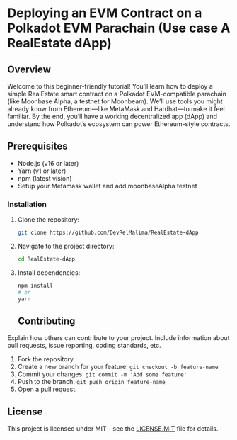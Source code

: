 # Deploying an EVM Contract on a Polkadot EVM Parachain (Use case A RealEstate dApp)

## Overview
Welcome to this beginner-friendly tutorial! You’ll learn how to deploy a simple RealEstate smart contract on a Polkadot EVM-compatible parachain (like Moonbase Alpha, a testnet for Moonbeam). We’ll use tools you might already know from Ethereum—like MetaMask and Hardhat—to make it feel familiar. By the end, you’ll have a working decentralized app (dApp) and understand how Polkadot’s ecosystem can power Ethereum-style contracts.

## Prerequisites
- Node.js (v16 or later)
- Yarn (v1 or later)
- npm (latest vision)
- Setup your Metamask wallet and add moonbaseAlpha testnet   

### Installation

1. Clone the repository:
   ```bash
   git clone https://github.com/DevRelMalima/RealEstate-dApp
   ```

2. Navigate to the project directory:

   ```bash
   cd RealEstate-dApp
   ```

3. Install dependencies:

   ```bash
   npm install
   # or
   yarn
   ```

   ## Contributing

Explain how others can contribute to your project. Include information about pull requests, issue reporting, coding standards, etc.

1. Fork the repository.
2. Create a new branch for your feature: `git checkout -b feature-name`
3. Commit your changes: `git commit -m 'Add some feature'`
4. Push to the branch: `git push origin feature-name`
5. Open a pull request.

## License

This project is licensed under MIT - see the [LICENSE.MIT](LICENSE.MIT) file for details.

